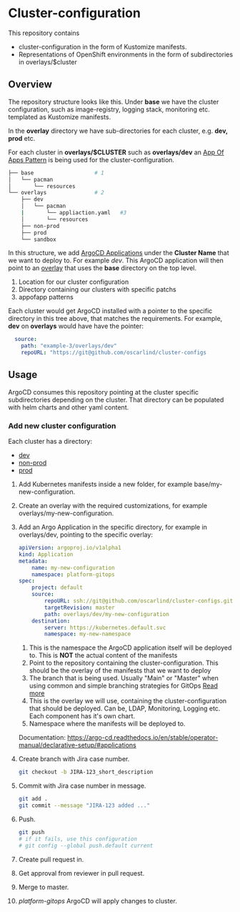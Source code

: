 # Cluster-configuration
This repository contains
* cluster-configuration in the form of Kustomize manifests.
* Representations of OpenShift environments in the form of subdirectories in overlays/$cluster

## Overview
The repository structure looks like this. Under **base** we have the cluster configuration, such as image-registry, logging stack, monitoring etc. templated as Kustomize manifests.

In the **overlay** directory we have sub-directories for each cluster, e.g. **dev, prod** etc. 

For each cluster in **overlays/$CLUSTER** such as **overlays/dev** an [App Of Apps Pattern](https://argo-cd.readthedocs.io/en/stable/operator-manual/cluster-bootstrapping/#app-of-apps-pattern) is being used for the cluster-configuration.

```bash
├── base                   # 1
│   └── pacman
│       └── resources
└── overlays               # 2
    ├── dev
    │   └── pacman
    |       └── appliaction.yaml   #3
    │       └── resources
    ├── non-prod
    ├── prod
    └── sandbox
```
In this structure, we add [ArgoCD Applications](https://argo-cd.readthedocs.io/en/stable/operator-manual/declarative-setup/#applications) under the **Cluster Name** that we want to deploy to. For example *dev*. This ArgoCD application will then point to an [overlay](https://kubernetes.io/docs/tasks/manage-kubernetes-objects/kustomization/#bases-and-overlays) that uses the **base** directory on the top level.

1. Location for our cluster configuration
2. Directory containing our clusters with specific patchs
3. appofapp patterns 

Each cluster would get ArgoCD installed with a pointer to the specific directory in this tree above, that matches the requirements. For example, **dev** on **overlays** would have have the pointer:

```yaml
  source:
    path: "example-3/overlays/dev"
    repoURL: "https://git@github.com/oscarlind/cluster-configs
```
## Usage

ArgoCD consumes this repository pointing at the cluster specific subdirectories depending on the cluster.
That directory can be populated with helm charts and other yaml content.

### Add new cluster configuration
Each cluster has a directory:

- [dev](./overlays/dev/)
- [non-prod](./overlays/non-prod/)
- [prod](./overlays/prod/)

1. Add Kubernetes manifests inside a new folder, for example base/my-new-configuration.
2. Create an overlay with the required customizations, for example overlays/my-new-configuration.
3. Add an Argo Application in the specific directory, for example in overlays/dev, pointing to the specific overlay:

    ```yaml
    apiVersion: argoproj.io/v1alpha1
    kind: Application
    metadata:
        name: my-new-configuration
        namespace: platform-gitops                                                       # < Namespace for the Argo application (1)
    spec:
        project: default
        source:
            repoURL: ssh://git@github.com/oscarlind/cluster-configs.git                  # < The configuration repository (2)
            targetRevision: master                                                       # < Branch - main or master      (3)
            path: overlays/dev/my-new-configuration                                      # < Path to our customization    (4)
        destination:
            server: https://kubernetes.default.svc
            namespace: my-new-namespace                                                  # < Namespace to deploy the manifests to (5)
    ```
    1. This is the namespace the ArgoCD application itself will be deployed to. This is **NOT** the actual content of the manifests
    2. Point to the repository containing the cluster-configuration. This should be the overlay of the manifests that we want to deploy
    3. The branch that is being used. Usually "Main" or "Master" when using common and simple branching strategies for GitOps [Read more](https://github.com/oscarlind/cluster-configs#why-not-environment-branches)
    4. This is the overlay we will use, containing the cluster-configuration that should be deployed. Can be, LDAP, Monitoring, Logging etc. Each component has it's own chart.
    5. Namespace where the manifests will be deployed to.



    Documentation: https://argo-cd.readthedocs.io/en/stable/operator-manual/declarative-setup/#applications

3. Create branch with Jira case number.

    ```sh
    git checkout -b JIRA-123_short_description
    ```

4. Commit with Jira case number in message.

    ```sh
    git add .
    git commit --message "JIRA-123 added ..."
    ```

5. Push.

    ```sh
    git push
    # if it fails, use this configuration
    # git config --global push.default current
    ```

6. Create pull request in.
7. Get approval from reviewer in pull request.
8. Merge to master.
9. _platform-gitops_ ArgoCD will apply changes to cluster.

